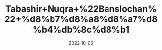 ---
title: 'Tabashir+Nuqra+%22Banslochan%22+%d8%b7%d8%a8%d8%a7%d8%b4%db%8c%d8%b1'
date: '2022-10-06' 
metatag: '' 
inventory: '0' 
draft: false 
# meta description 
shortDescripton: 'Banslochan+is+used+for%ef%bf%bdWeak+Bones%2c+Wrinkles%2c+Cough%2c+Frizzy+Hair%2c+Dry+Skin%2c+Arthritis%2c+Arthritic%2c+and+Convulsion.+It+is+Fresh+and+Pure.'
description: 'Herb'
longdescription: ''
featured: True
# product Price
price: '40.0'
# Product Short Description
shortDescription: 'Banslochan+is+used+for%ef%bf%bdWeak+Bones%2c+Wrinkles%2c+Cough%2c+Frizzy+Hair%2c+Dry+Skin%2c+Arthritis%2c+Arthritic%2c+and+Convulsion.+It+is+Fresh+and+Pure.'
productID: '0FFB66B9-992A-ED11-9968-005056B3A416'
type: 'products'
category: 'Herb' 
thumnailproduct: 'https://eraconnect.blob.core.windows.net/product-images/aminsaddiquidawakhana/0FFB66B9-992A-ED11-9968-005056B3A416.webp' 
images:
  - image: 'https://eraconnect.blob.core.windows.net/product-images/aminsaddiquidawakhana/0FFB66B9-992A-ED11-9968-005056B3A416.webp'  
Variants:
---